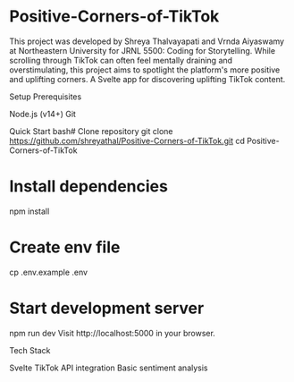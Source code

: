 # Positive-Corners-of-TikTok
This project was developed by Shreya Thalvayapati and Vrnda Aiyaswamy at Northeastern University for JRNL 5500: Coding for Storytelling.
While scrolling through TikTok can often feel mentally draining and overstimulating, this project aims to spotlight the platform's more positive and uplifting corners. A Svelte app for discovering uplifting TikTok content.

Setup
Prerequisites

Node.js (v14+)
Git

Quick Start
bash# Clone repository
git clone https://github.com/shreyathal/Positive-Corners-of-TikTok.git
cd Positive-Corners-of-TikTok

# Install dependencies
npm install

# Create env file
cp .env.example .env

# Start development server
npm run dev
Visit http://localhost:5000 in your browser.

Tech Stack

Svelte
TikTok API integration
Basic sentiment analysis

